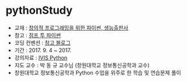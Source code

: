 # pythonStudy

* 교재 : [창의적 프로그래밍을 위한 파이썬, 생능출판사](http://www.yes24.com/24/goods/30963475?scode=032&OzSrank=1)
* 참고 : [점프 투 파이썬](https://wikidocs.net/book/1)
* 코딩 컨벤션 : [참고 블로그](https://spoqa.github.io/2012/08/03/about-python-coding-convention.html)
* 기간 : 2017. 9. 4 ~ 2017. 
* 강의자료 : [IVIS Python](http://ivis.kr/index.php/2017_C%ED%94%84%EB%A1%9C%EA%B7%B8%EB%9E%98%EB%B0%8D)
* 지도 교수 : 박 동 규 교수님 (창원대학교 정보통신공학과 교수)
* 창원대학교 정보통신공학과 Python 수업을 위주로 한 학습 및 연습문제 풀이

